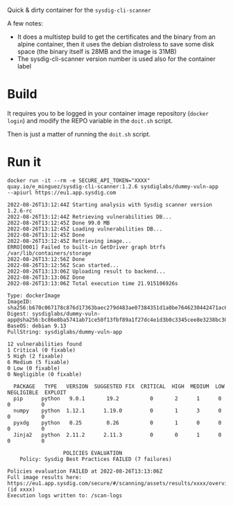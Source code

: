 Quick & dirty container for the `sysdig-cli-scanner`

A few notes:
* It does a multistep build to get the certificates and the binary from an alpine container, then it uses the debian distroless to save some disk space (the binary itself is 28MB and the image is 31MB)
* The sysdig-cli-scanner version number is used also for the container label

# Build

It requires you to be logged in your container image repository (`docker login`)
and modify the REPO variable in the `doit.sh` script.

Then is just a matter of running the `doit.sh` script.

# Run it

```
docker run -it --rm -e SECURE_API_TOKEN="XXXX" quay.io/e_minguez/sysdig-cli-scanner:1.2.6 sysdiglabs/dummy-vuln-app  --apiurl https://eu1.app.sysdig.com

2022-08-26T13:12:44Z Starting analysis with Sysdig scanner version 1.2.6-rc
2022-08-26T13:12:44Z Retrieving vulnerabilities DB...
2022-08-26T13:12:45Z Done 99.0 MB
2022-08-26T13:12:45Z Loading vulnerabilities DB...
2022-08-26T13:12:45Z Done
2022-08-26T13:12:45Z Retrieving image...
ERRO[0001] Failed to built-in GetDriver graph btrfs /var/lib/containers/storage
2022-08-26T13:12:56Z Done
2022-08-26T13:12:56Z Scan started...
2022-08-26T13:13:06Z Uploading result to backend...
2022-08-26T13:13:06Z Done
2022-08-26T13:13:06Z Total execution time 21.915106926s

Type: dockerImage
ImageID: sha256:b670c067178c876d17363baec279d483ae07384351d1a0be7646230442471ac6
Digest: sysdiglabs/dummy-vuln-app@sha256:bc86e8ba5741ab71ce50f13fbf89a1f27dc4e1d3b0c3345cee8e3238bc30022b
BaseOS: debian 9.13
PullString: sysdiglabs/dummy-vuln-app

12 vulnerabilities found
1 Critical (0 fixable)
5 High (2 fixable)
6 Medium (5 fixable)
0 Low (0 fixable)
0 Negligible (0 fixable)

  PACKAGE   TYPE   VERSION  SUGGESTED FIX  CRITICAL  HIGH  MEDIUM  LOW  NEGLIGIBLE  EXPLOIT
  pip      python   9.0.1       19.2          0       2      1      0       0          0
  numpy    python  1.12.1      1.19.0         0       1      3      0       0          0
  pyxdg    python   0.25        0.26          0       1      0      0       0          0
  Jinja2   python  2.11.2      2.11.3         0       0      1      0       0          0

                  POLICIES EVALUATION
    Policy: Sysdig Best Practices FAILED (7 failures)

Policies evaluation FAILED at 2022-08-26T13:13:06Z
Full image results here: https://eu1.app.sysdig.com/secure/#/scanning/assets/results/xxxx/overview (id xxxx)
Execution logs written to: /scan-logs
```

